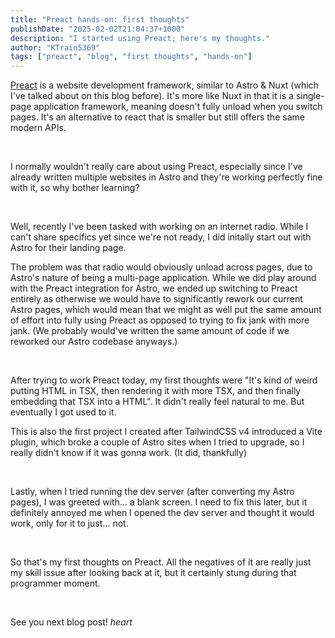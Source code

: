 ```yaml
---
title: "Preact hands-on: first thoughts"
publishDate: "2025-02-02T21:04:37+1000"
description: "I started using Preact; here's my thoughts."
author: "KTrain5369"
tags: ["preact", "blog", "first thoughts", "hands-on"]
---
```


<a class="text-blue-300 hover:text-blue-500" href="https://preactjs.com">Preact</a> is a website development framework, similar to Astro & Nuxt (which I've talked about on this blog before). It's more like Nuxt in that it is a single-page application framework, meaning doesn't fully unload when you switch pages. It's an alternative to react that is smaller but still offers the same modern APIs.

<br>

I normally wouldn't really care about using Preact, especially since I've already written multiple websites in Astro and they're working perfectly fine with it, so why bother learning?

<br>

Well, recently I've been tasked with working on an internet radio. While I can't share specifics yet since we're not ready, I did initally start out with Astro for their landing page.

The problem was that radio would obviously unload across pages, due to Astro's nature of being a multi-page application. While we did play around with the Preact integration for Astro, we ended up switching to Preact entirely as otherwise we would have to significantly rework our current Astro pages, which would mean that we might as well put the same amount of effort into fully using Preact as opposed to trying to fix jank with more jank. (We probably would've written the same amount of code if we reworked our Astro codebase anyways.)

<br>

After trying to work Preact today, my first thoughts were "It's kind of weird putting HTML in TSX, then rendering it with more TSX, and then finally embedding that TSX into a HTML". It didn't really feel natural to me. But eventually I got used to it.

This is also the first project I created after TailwindCSS v4 introduced a Vite plugin, which broke a couple of Astro sites when I tried to upgrade, so I really didn't know if it was gonna work. (It did, thankfully)

<br>

Lastly, when I tried running the dev server (after converting my Astro pages), I was greeted with... a blank screen. I need to fix this later, but it definitely annoyed me when I opened the dev server and thought it would work, only for it to just... not.

<br>

So that's my first thoughts on Preact. All the negatives of it are really just my skill issue after looking back at it, but it certainly stung during that programmer moment.

<br>

See you next blog post! _heart_
